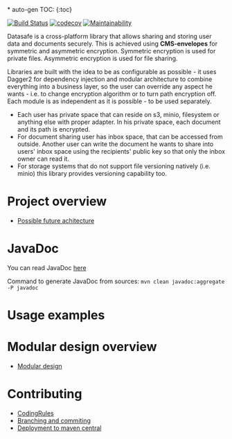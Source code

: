 <div class="tocmenu">
* auto-gen TOC:
{:toc}
</div>


[![Build Status](https://travis-ci.com/adorsys/datasafe.svg?branch=develop)](https://travis-ci.com/adorsys/datasafe)
[![codecov](https://codecov.io/gh/adorsys/datasafe/branch/develop/graph/badge.svg)](https://codecov.io/gh/adorsys/datasafe)
[![Maintainability](https://api.codeclimate.com/v1/badges/06ae7d4cafc3012cee85/maintainability)](https://codeclimate.com/github/adorsys/datasafe/maintainability)

Datasafe is a cross-platform library that allows sharing and storing user data and documents securely. 
This is achieved using **CMS-envelopes** for symmetric and asymmetric encryption. Symmetric encryption is used for private files. 
Asymmetric encryption is used for file sharing. 

Libraries are built with the idea to be as configurable as possible - it uses Dagger2 for dependency injection and modular architecture to combine everything into a business layer, so the user can override any aspect he wants - i.e. to change encryption algorithm or to turn path encryption off. Each module is as independent as it is possible - to be used separately.

- Each user has private space that can reside on s3, minio, filesystem or anything else with proper adapter. 
In his private space, each document and its path is encrypted. 
- For document sharing user has inbox space, that can be accessed from outside. Another user can write the document he wants to share into users' inbox space using the recipients' public key so that only the inbox owner can read it.
- For storage systems that do not support file versioning natively (i.e. minio) this library provides versioning capability too.

# Project overview
* [Possible future achitecture](general/docusafe_future_client.md)

# JavaDoc
You can read JavaDoc [here](javadoc/0.0.9/index.html)

Command to generate JavaDoc from sources:
```mvn clean javadoc:aggregate -P javadoc ```

# Usage examples

# Modular design overview
* [Modular design](modular/modular.md)

# Contributing
* [CodingRules](codingrules/CodingRules.md)
* [Branching and commiting](branching/branch-and-commit.md)
* [Deployment to maven central](general/deployment_maven_central.md)